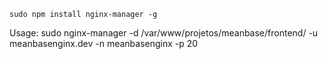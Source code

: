 ```
sudo npm install nginx-manager -g
```

Usage:
sudo nginx-manager -d /var/www/projetos/meanbase/frontend/ -u meanbasenginx.dev -n meanbasenginx -p 20